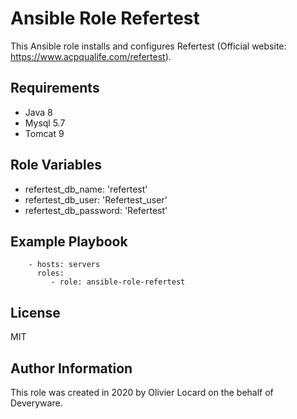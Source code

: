 Ansible Role Refertest
======================

This Ansible role installs and configures Refertest (Official website: https://www.acpqualife.com/refertest).

Requirements
------------

* Java 8
* Mysql 5.7
* Tomcat 9

Role Variables
--------------

* refertest_db_name: 'refertest'
* refertest_db_user: 'Refertest_user'
* refertest_db_password: 'Refertest'

Example Playbook
----------------

```
    - hosts: servers
      roles:
         - role: ansible-role-refertest
```

License
-------

MIT

Author Information
------------------

This role was created in 2020 by Olivier Locard on the behalf of Deveryware.

